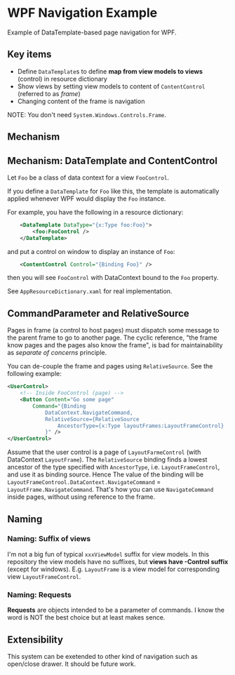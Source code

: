 # WPF Navigation Example

Example of DataTemplate-based page navigation for WPF.

## Key items

- Define `DataTemplate`s to define **map from view models to views** (control) in resource dictionary
- Show views by setting view models to content of `ContentControl` (referred to as *frame*)
- Changing content of the frame is navigation

NOTE: You don't need `System.Windows.Controls.Frame`.

## Mechanism

## Mechanism: DataTemplate and ContentControl

Let `Foo` be a class of data context for a view `FooControl`.

If you define a `DataTemplate` for `Foo` like this, the template is automatically applied whenever WPF would display the `Foo` instance.

For example, you have the following in a resource dictionary:

```xml
    <DataTemplate DataType="{x:Type foo:Foo}">
        <foo:FooControl />
    </DataTemplate>
```

and put a control on window to display an instance of `Foo`:

```xml
    <ContentControl Control="{Binding Foo}" />
```

then you will see `FooControl` with DataContext bound to the `Foo` property.

See `AppResourceDictionary.xaml` for real implementation.

## CommandParameter and RelativeSource

Pages in frame (a control to host pages) must dispatch some message to the parent frame to go to another page. The cyclic reference, "the frame know pages and the pages also know the frame", is bad for maintainability as *separate of concerns* principle.

You can de-couple the frame and pages using `RelativeSource`. See the following example:

```xml
<UserControl>
    <!-- Inside FooControl (page) -->
    <Button Content="Go some page"
        Command="{Binding
            DataContext.NavigateCommand,
            RelativeSource={RelativeSource
                AncestorType={x:Type layoutFrames:LayoutFrameControl}
            }" />
</UserControl>
```

Assume that the user control is a page of `LayoutFarmeControl` (with DataContext `LayoutFrame`). The `RelativeSource` binding finds a lowest ancestor of the type specified with `AncestorType`, i.e. `LayoutFrameControl`, and use it as binding source. Hence The value of the binding will be `LayoutFrameControol.DataContext.NavigateCommand` = `LayoutFrame.NavigateCommand`. That's how you can use `NavigateCommand` inside pages, without using reference to the frame.

## Naming

### Naming: Suffix of views

I'm not a big fun of typical `xxxViewModel` suffix for view models. In this repository the view models have no suffixes, but **views have -Control suffix** (except for windows). E.g. `LayoutFrame` is a view model for corresponding view `LayoutFrameControl`.

### Naming: Requests

**Requests** are objects intended to be a parameter of commands. I know the word is NOT the best choice but at least makes sence.

## Extensibility

This system can be exetended to other kind of navigation such as open/close drawer. It should be future work.
